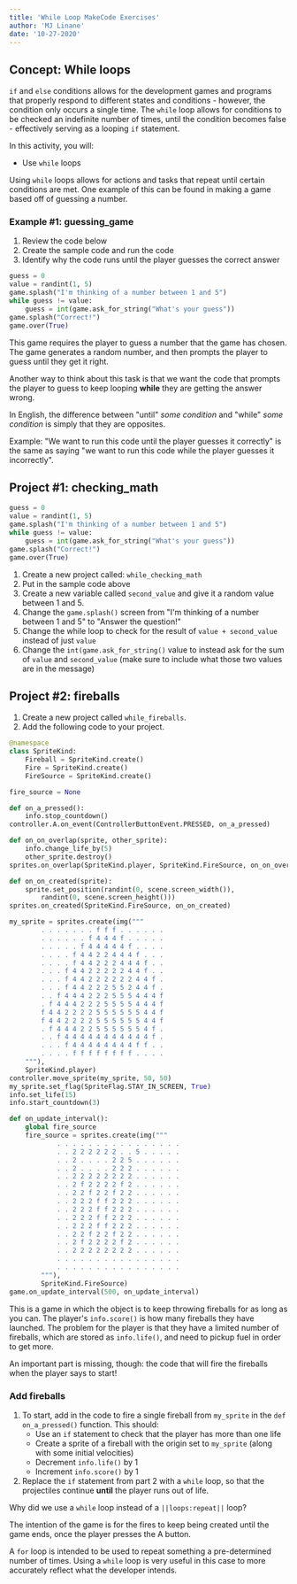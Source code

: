 ```yaml
---
title: 'While Loop MakeCode Exercises'
author: 'MJ Linane'
date: '10-27-2020'
---
```


## Concept: While loops

`if` and `else` conditions allows for the development games and programs that properly respond to different states and conditions - however, the condition only occurs a single time. The `while` loop allows for conditions to be checked an indefinite number of times, until the condition becomes false - effectively serving as a looping `if` statement.

In this activity, you will:

* Use `while` loops

Using `while` loops allows for actions and tasks that repeat until certain conditions are met. One example of this can be found in making a game based off of guessing a number.

### Example #1: guessing_game

1. Review the code below
2. Create the sample code and run the code
3. Identify why the code runs until the player guesses the correct answer

```python
guess = 0
value = randint(1, 5)
game.splash("I'm thinking of a number between 1 and 5")
while guess != value:
    guess = int(game.ask_for_string("What's your guess"))
game.splash("Correct!")
game.over(True)
```

This game requires the player to guess a number that the game has chosen. The game generates a random number, and then prompts the player to guess until they get it right.

Another way to think about this task is that we want the code that prompts the player to guess to keep looping **while** they are getting the answer wrong.

In English, the difference between "until" *some condition* and "while" *some condition* is simply that they are opposites.

Example: "We want to run this code until the player guesses it correctly" is the same as saying "we want to run this code while the player guesses it incorrectly".

## Project #1: checking_math

```python
guess = 0
value = randint(1, 5)
game.splash("I'm thinking of a number between 1 and 5")
while guess != value:
    guess = int(game.ask_for_string("What's your guess"))
game.splash("Correct!")
game.over(True)
```

1. Create a new project called: `while_checking_math`
2. Put in the sample code above
3. Create a new variable called `second_value` and give it a random value between 1 and 5.
4. Change the `game.splash()` screen from "I'm thinking of a number between 1 and 5" to "Answer the question!"
5. Change the while loop to check for the result of `value + second_value` instead of just `value`
6. Change the `int(game.ask_for_string()` value to instead ask for the sum of `value` and `second_value` (make sure to include what those two values are in the message)

## Project #2: fireballs

1. Create a new project called `while_fireballs`.
2. Add the following code to your project.

```python
@namespace
class SpriteKind:
    Fireball = SpriteKind.create()
    Fire = SpriteKind.create()
    FireSource = SpriteKind.create()

fire_source = None

def on_a_pressed():
    info.stop_countdown()
controller.A.on_event(ControllerButtonEvent.PRESSED, on_a_pressed)

def on_on_overlap(sprite, other_sprite):
    info.change_life_by(5)
    other_sprite.destroy()
sprites.on_overlap(SpriteKind.player, SpriteKind.FireSource, on_on_overlap)

def on_on_created(sprite):
    sprite.set_position(randint(0, scene.screen_width()),
        randint(0, scene.screen_height()))
sprites.on_created(SpriteKind.FireSource, on_on_created)

my_sprite = sprites.create(img("""
        . . . . . . . f f f . . . . . .
        . . . . . . f 4 4 4 f . . . . .
        . . . . . f 4 4 4 4 4 f . . . .
        . . . . f 4 4 2 2 4 4 4 f . . .
        . . . . f 4 4 2 2 2 4 4 4 f . .
        . . . f 4 4 2 2 2 2 2 4 4 f . .
        . . . f 4 4 2 2 2 2 2 2 4 4 f .
        . . . f 4 4 2 2 2 5 5 2 4 4 f .
        . . f 4 4 4 2 2 2 5 5 5 4 4 4 f
        . f 4 4 4 2 2 2 5 5 5 5 4 4 4 f
        f 4 4 2 2 2 2 5 5 5 5 5 5 4 4 f
        f 4 4 2 2 2 2 5 5 5 5 5 5 4 4 f
        . f 4 4 4 2 2 5 5 5 5 5 5 4 f .
        . . f 4 4 4 4 4 4 4 4 4 4 4 f .
        . . . f 4 4 4 4 4 4 4 4 f f . .
        . . . . f f f f f f f f . . . .
    """),
    SpriteKind.player)
controller.move_sprite(my_sprite, 50, 50)
my_sprite.set_flag(SpriteFlag.STAY_IN_SCREEN, True)
info.set_life(15)
info.start_countdown(3)

def on_update_interval():
    global fire_source
    fire_source = sprites.create(img("""
            . . . . . . . . . . . . . . . .
            . . 2 2 2 2 2 2 . . 5 . . . . .
            . . 2 . . . . 2 2 5 . . . . . .
            . . 2 . . . . 2 2 2 . . . . . .
            . . 2 2 2 2 2 2 2 2 . . . . . .
            . . 2 f 2 2 2 2 f 2 . . . . . .
            . . 2 2 f 2 2 f 2 2 . . . . . .
            . . 2 2 2 f f 2 2 2 . . . . . .
            . . 2 2 2 f f 2 2 2 . . . . . .
            . . 2 2 2 f f 2 2 2 . . . . . .
            . . 2 2 2 f f 2 2 2 . . . . . .
            . . 2 2 f 2 2 f 2 2 . . . . . .
            . . 2 f 2 2 2 2 f 2 . . . . . .
            . . 2 2 2 2 2 2 2 2 . . . . . .
            . . . . . . . . . . . . . . . .
            . . . . . . . . . . . . . . . .
        """),
        SpriteKind.FireSource)
game.on_update_interval(500, on_update_interval)
```

This is a game in which the object is to keep throwing fireballs for as long as you can. The player's `info.score()` is how many fireballs they have launched. The problem for the player is that they have a limited number of fireballs, which are stored as `info.life()`, and need to pickup fuel in order to get more.

An important part is missing, though: the code that will fire the fireballs when the player says to start!

### Add fireballs

1. To start, add in the code to fire a single fireball from `my_sprite` in the `def on_a_pressed()` function. This should:
    * Use an `if` statement to check that the player has more than one life
    * Create a sprite of a fireball with the origin set to `my_sprite` (along with some initial velocities)
    * Decrement `info.life()` by 1
    * Increment `info.score()` by 1
2. Replace the `if` statement from part 2 with a `while` loop, so that the projectiles continue **until** the player runs out of life.

Why did we use a `while` loop instead of a ``||loops:repeat||`` loop?

The intention of the game is for the fires to keep being created until the game ends, once the player presses the A button.

A `for` loop is intended to be used to repeat something a pre-determined number of times. Using a `while` loop is very useful in this case to more accurately reflect what the developer intends.
